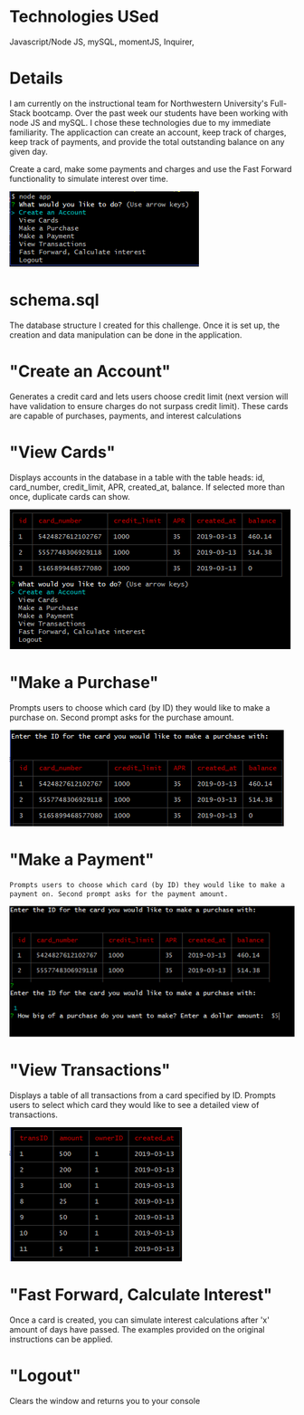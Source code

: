 # Technologies USed
   Javascript/Node JS,
   mySQL,
   momentJS,
   Inquirer,

# Details
   I am currently on the instructional team for Northwestern University's Full-Stack bootcamp. Over the past week our students have been working with node JS and mySQL. I chose these technologies due to my immediate familiarity. The applicaction can create an account, keep track of charges, keep track of payments, and provide the total outstanding balance on any given day. 

   Create a card, make some payments and charges and use the Fast Forward functionality to simulate interest over time.

   ![main window](/img/main.PNG)

# schema.sql
   The database structure I created for this challenge. Once it is set up, the creation and data manipulation can be done in the application.

# "Create an Account"
   Generates a credit card and lets users choose credit limit (next version will have validation to ensure charges do not surpass credit limit). These cards are capable of purchases, payments, and interest calculations


# "View Cards"
   Displays accounts in the database in a table with the table heads: id, card_number, credit_limit, APR, created_at, balance. If selected more than once, duplicate cards can show.

   ![view cards](/img/view-cards.PNG)

# "Make a Purchase"
   Prompts users to choose which card (by ID) they would like to make a purchase on. Second prompt asks for the purchase amount.

   ![make a purchase](/img/purchase.PNG)

# "Make a Payment"
    Prompts users to choose which card (by ID) they would like to make a payment on. Second prompt asks for the payment amount.

![make a payment](/img/payment.PNG)

# "View Transactions"
   Displays a table of all transactions from a card specified by ID. Prompts users to select which card they would like to see a detailed view of transactions.

   ![see transactions](/img/transactions.PNG)

# "Fast Forward, Calculate Interest"
   Once a card is created, you can simulate interest calculations after 'x' amount of days have passed. The examples provided on the original instructions can be applied.

# "Logout"
   Clears the window and returns you to your console

